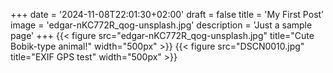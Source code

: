 +++
date = '2024-11-08T22:01:30+02:00'
draft = false
title = 'My First Post'
image = 'edgar-nKC772R_qog-unsplash.jpg'
description = 'Just a sample page'
+++
{{< figure src="edgar-nKC772R_qog-unsplash.jpg" title="Cute Bobik-type animal!"
width="500px" >}}
{{< figure src="DSCN0010.jpg" title="EXIF GPS test"
width="500px" >}}
